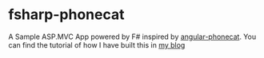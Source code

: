 fsharp-phonecat
==============

A Sample ASP.MVC App powered by F# inspired by [angular-phonecat](https://github.com/angular/angular-phonecat). You can find the tutorial of how I have built this in [my blog](http://blog.tamizhvendan.in/blog/2014/12/10/web-application-development-in-fsharp-using-asp-dot-net-mvc/)
